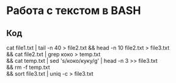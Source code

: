 # Работа с текстом в BASH
## Код
cat file1.txt | tail -n 40 > file2.txt && head -n 10 file2.txt > file3.txt \
&& cat file2.txt | grep коко > temp.txt \
&& cat temp.txt | sed 's/коко/куку/g' | head -n 3 >> file3.txt \
&& rm -f temp.txt \
&& sort file3.txt | uniq -c > file3.txt
